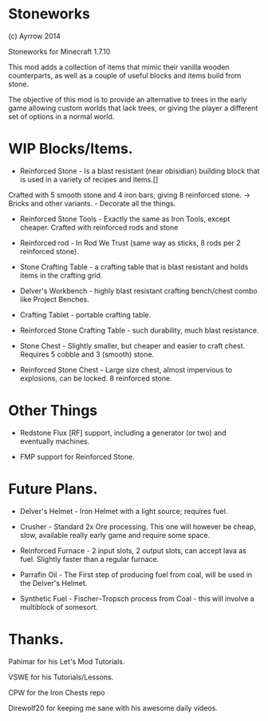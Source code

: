 Stoneworks
===========
(c) Ayrrow 2014

Stoneworks for Minecraft 1.7.10

This mod adds a collection of items that mimic their vanilla wooden counterparts, as well as a couple of useful blocks and items build from stone.

The objective of this mod is to provide an alternative to trees in the early game allowing custom worlds that lack trees, or giving the player a different set of options in a normal world.

<h1> WIP Blocks/Items. </h1>

* Reinforced Stone - Is a blast resistant (near obisidian) building block that is used in a variety of recipes and items.[]

Crafted with 5 smooth stone and 4 iron bars; giving 8 reinforced stone.
    -> Bricks and other variants. - Decorate all the things.

* Reinforced Stone Tools - Exactly the same as Iron Tools, except cheaper. Crafted with reinforced rods and stone

* Reinforced rod - In Rod We Trust (same way as sticks, 8 rods per 2 reinforced stone).

* Stone Crafting Table - a crafting table that is blast resistant and holds items in the crafting grid.

* Delver's Workbench - highly blast resistant crafting bench/chest combo like Project Benches.

* Crafting Tablet - portable crafting table.

* Reinforced Stone Crafting Table - such durability, much blast resistance.

* Stone Chest - Slightly smaller, but cheaper and easier to craft chest. Requires 5 cobble and 3 (smooth) stone.

* Reinforced Stone Chest - Large size chest, almost impervious to explosions, can be locked. 8 reinforced stone.



<h1> Other Things </h1>

* Redstone Flux [RF] support, including a generator (or two) and eventually machines.

* FMP support for Reinforced Stone.



<h1> Future Plans. </h1>

* Delver's Helmet - Iron Helmet with a light source; requires fuel.

* Crusher - Standard 2x Ore processing. This one will however be cheap, slow, available really early game and require some space.


* Reinforced Furnace - 2 input slots, 2 output slots, can accept lava as fuel. Slightly faster than a regular furnace.

* Parrafin Oil - The First step of producing fuel from coal, will be used in the Delver's Helmet.

* Synthetic Fuel - Fischer–Tropsch process from Coal - this will involve a multiblock of somesort.






<h1> Thanks. </h1>

Pahimar for his Let's Mod Tutorials.

VSWE for his Tutorials/Lessons.

CPW for the Iron Chests repo

Direwolf20 for keeping me sane with his awesome daily videos.
